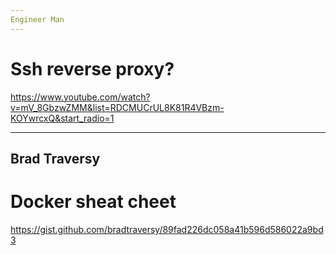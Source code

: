 ```yaml
---
Engineer Man
---
```


# Ssh reverse proxy?
https://www.youtube.com/watch?v=mV_8GbzwZMM&list=RDCMUCrUL8K81R4VBzm-KOYwrcxQ&start_radio=1


---
Brad Traversy
---

# Docker sheat cheet
https://gist.github.com/bradtraversy/89fad226dc058a41b596d586022a9bd3
